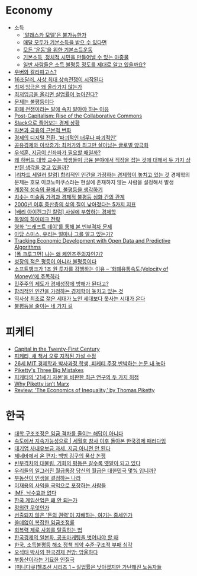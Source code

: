 Economy
=======
* 소득
  * ['알래스카 모델'은 불가능한가](http://www.huffingtonpost.kr/seungsoo-ha/story_b_6953394.html)
  * [매달 모두가 기본소득을 받으 수 있다면](http://www.huffingtonpost.kr/biyn/story_b_7030564.html)
  * [모든 '운동'을 위한 기본소득운동](http://www.huffingtonpost.kr/biyn/story_b_7141152.html)
  * [기본소득, 정치적 시민을 만들어낼 수 있는 마중물](http://www.huffingtonpost.kr/biyn/story_b_7348432.html)
  * [일반 사람들은 소득 불평등 정도를 제대로 알고 있을까요?](http://newspeppermint.com/2015/06/01/perceivinginequality/)
* [우버와 갈라파고스?](http://www.venturesquare.net/577294)
* [16조달러, 사상 최대 상속전쟁이 시작된다](http://www.huffingtonpost.kr/nopil-kwak/story_b_6907098.html)
* [최저 임금은 왜 올라가지 않는가](http://ppss.kr/archives/38239)
* [최저임금을 올리면 실업률이 높아진다?](http://ppss.kr/archives/46625)
* [문제는 불평등이다](http://www.huffingtonpost.kr/wonjae-lee/story_b_6937122.html)
* [화폐 전쟁이라는 말에 속지 말아야 하는 이유](http://ppss.kr/archives/38976)
* [Post-Capitalism: Rise of the Collaborative Commons](https://medium.com/basic-income/post-capitalism-rise-of-the-collaborative-commons-62b0160a7048)
* [Slack으로 풀어보는 경제 상황](http://ppss.kr/archives/38315)
* [자본과 금융의 근본적 변화](http://ppss.kr/archives/39907)
* [경제의 디지털 전환, ‘파괴적인 너무나 파괴적인’](http://slownews.kr/39344)
* [공유경제와 이삭줍기: 최저가와 최고만 살아남는 글로벌 양극화](http://slownews.kr/40394)
* [우석훈, 지금이 신좌파가 필요할 때일까?](http://ppss.kr/archives/41560)
* [왜 하버드 대학 교수는 학생들이 금융 분야에서 직장을 잡는 것에 대해서 두 가지 상반된 생각을 갖고 있을까?](http://newspeppermint.com/2015/04/13/harvardfinance/)
* [[리차드 세일러 칼럼] 합리적인 인간을 가정하는 경제학이 놓치고 있는 것](http://newspeppermint.com/2015/05/12/thaler/) 경제학의 문제는 호모 이코노미쿠스라는 현실에 존재하지 않는 사람을 설정해서 발생
* [계몽적 성숙의 끝에서, 불평등을 생각하기](http://www.huffingtonpost.kr/jinsok-kim/story_b_7281418.html)
* [치솟는 미술품 가격과 경제적 불평등 심화 간의 관계](http://newspeppermint.com/2015/05/14/picasso-inequality/)
* [2000년 이후 중산층의 삶의 질이 낮아졌다는 5가지 지표](http://www.huffingtonpost.kr/2015/05/19/story_n_7310572.html)
* [[배리 아이켄그린 칼럼] 사실에 부합하는 경제학](http://newspeppermint.com/2015/05/19/economics/)
* [독일의 하이테크 전략](http://www.mindprogram.co.kr/category/%EA%B2%BD%EC%A0%9C%20%EC%9D%B4%EC%95%BC%EA%B8%B0/%EB%8F%85%EC%9D%BC%EC%9D%98%20%ED%95%98%EC%9D%B4%ED%85%8C%ED%81%AC%20%EC%A0%84%EB%9E%B5)
* [영화 '드래프트 데이'를 통해 본 빈부격차 문제](http://blog.daum.net/nasica/6862613)
* [아담 스미스, 우리는 얼마나 그를 알고 있는가?](http://ppss.kr/archives/37737)
* [Tracking Economic Development with Open Data and Predictive Algorithms](http://blog.algorithmia.com/post/119318050069/tracking-economic-development-with-open-data-and)
* [[폴 크루그먼] 나는 왜 케인즈주의자인가?](http://newspeppermint.com/2015/06/09/krugmankeynesian/)
* [성장의 적은 평등이 아니라 불평등이다](http://www.huffingtonpost.kr/wonjae-lee/story_b_7683338.html)
* [소프트뱅크가 1조 원 투자를 감행하는 이유 – ‘화폐유통속도(Velocity of Money)’에 주목하라](http://besuccess.com/2015/07/velocity-of-money/)
* [민주주의 제도가 경제성장에 방해가 된다고?](http://ppss.kr/archives/47072)
* [합리적인 인간을 가정하는 경제학이 놓치고 있는 것](http://ppss.kr/archives/48603)
* [역사상 최초로 젊은 세대가 노인 세대보다 못사는 시대가 온다](http://photohistory.tistory.com/15651)
* [불평등을 줄이는 네 가지 길](http://ppss.kr/archives/55137)

# 피케티
* [Capital in the Twenty-First Century](http://blog.naver.com/jinforest/220082744083)
* [피케티, 새 책서 오류 지적된 가설 수정](http://www.huffingtonpost.kr/2015/03/11/story_n_6844672.html)
* [26세 MIT 경제학과 박사과정 학생, 피케티 주장 반박하는 논문 내 놓아](http://newspeppermint.com/2015/03/26/mattrognlie/)
* [Piketty's Three Big Mistakes](http://www.bloombergview.com/articles/2015-03-27/piketty-s-three-big-mistakes-in-inequality-analysis)
* [피케티의 ‘21세기 자본’을 비판한 최근 연구의 두 가지 허점](http://newspeppermint.com/2015/06/28/arnott-bernstein-wu-piketty/)
* [Why Piketty isn’t Marx](http://mondediplo.com/2015/05/12piketty)
* [Review: ‘The Economics of Inequality,’ by Thomas Piketty](http://www.nytimes.com/2015/08/03/books/review-the-economics-of-inequality-by-thomas-piketty.html)

# 한국
* [대학 구조조정은 임금 격차를 줄이는 해답이 아니다](http://ppss.kr/archives/36627)
* [속도에서 지속가능성으로 | 세월호 참사 이후 돌아본 한국경제 패러다임](http://www.huffingtonpost.kr/wonjae-lee/story_b_7133814.html)
* [대기업 사내유보금 과세, 지금 아니면 안 된다](http://www.huffingtonpost.kr/jeongtae-roh/story_b_6945220.html)
* [제네바에서 온 편지: 백범 김구의 품삯 논쟁](http://slownews.kr/40341)
* [빈부격차의 대물림, 기회의 평등은 갈수록 옛말이 되고 있다](http://ppss.kr/archives/37480)
* [우리들의 일그러진 월급통장 당신의 월급은 대한민국 몇% 입니까?](http://interview.hankookilbo.com/v/ad198673cbd34caa8f4ab930007d8153/)
* [부동산이 인생을 결정하는 나라](http://www.huffingtonpost.kr/taekyung-lee/story_b_7338624.html)
* [이재용의 사익을 국익으로 포장하는 사람들](http://www.huffingtonpost.kr/daein-sun/story_b_7684770.html)
* [IMF, 낙수효과 없다](http://ppss.kr/archives/46535)
* [한국 게임산업은 왜 안 되는가](http://ppss.kr/archives/55462)
* [정의란 무엇인가](http://slownews.kr/38417)
* [선출되지 않은 '돈의 권력'이 지배하는, 여기는 중세인가](http://www.huffingtonpost.kr/seungsoo-ha/story_b_6485438.html)
* [쓸데없이 복잡한 임금조정률](http://ppss.kr/archives/38187)
* [회복력 제로 사회를 탈출하는 법](http://ppss.kr/archives/52237)
* [한국경제의 일본화, 공포마케팅을 벗어나야 할 때](http://ppss.kr/archives/55650)
* [한국, 소득불평등 해소 정책 최악 수준·구조적 부패 심각](http://www.huffingtonpost.kr/2015/09/10/story_n_8113960.html)
* [오석태 박사의 한국경제 전망: 암울하다](http://ppss.kr/archives/54351)
* [부동산이라는 기묘한 인질극](http://ppss.kr/archives/57299)
* [[미니다큐]헬조선 시리즈 1 – 실업률은 낮아졌지만 가난해진 노동자들](http://newstapa.org/28918)